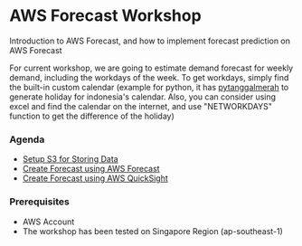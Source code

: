 # AWS Forecast Workshop

Introduction to AWS Forecast, and how to implement forecast prediction on AWS Forecast

For current workshop, we are going to estimate demand forecast for weekly demand, including the workdays of the week. To get workdays, simply find the built-in custom calendar (example for python, it has [pytanggalmerah](https://pypi.org/project/Pytanggalmerah/) to generate holiday for indonesia's calendar. Also, you can consider using excel and find the calendar on the internet, and use "NETWORKDAYS" function to get the difference of the holiday)

### Agenda
* [Setup S3 for Storing Data](docs/S3.md)
* [Create Forecast using AWS Forecast](docs/Forecast.md)
* [Create Forecast using AWS QuickSight](docs/QuickSight.md)

### Prerequisites
* AWS Account
* The workshop has been tested on Singapore Region (ap-southeast-1)
